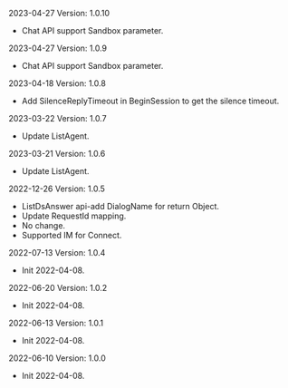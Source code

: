 2023-04-27 Version: 1.0.10
- Chat API support Sandbox parameter.

2023-04-27 Version: 1.0.9
- Chat API support Sandbox parameter.

2023-04-18 Version: 1.0.8
- Add SilenceReplyTimeout in BeginSession to get the silence timeout.

2023-03-22 Version: 1.0.7
- Update ListAgent.

2023-03-21 Version: 1.0.6
- Update ListAgent.

2022-12-26 Version: 1.0.5
- ListDsAnswer api-add DialogName for return Object.
- Update RequestId mapping.
- No change.
- Supported IM for Connect.

2022-07-13 Version: 1.0.4
- Init 2022-04-08.

2022-06-20 Version: 1.0.2
- Init 2022-04-08.

2022-06-13 Version: 1.0.1
- Init 2022-04-08.

2022-06-10 Version: 1.0.0
- Init 2022-04-08.

